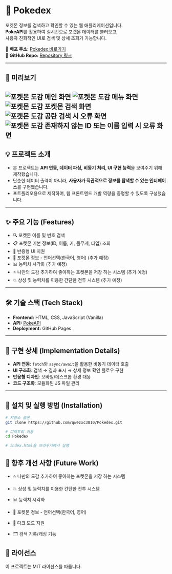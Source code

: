 # 📖 Pokedex

포켓몬 정보를 검색하고 확인할 수 있는 웹 애플리케이션입니다.  
**PokeAPI**를 활용하여 실시간으로 포켓몬 데이터를 불러오고,  
사용자 친화적인 UI로 검색 및 상세 조회가 가능합니다.  

🔗 **배포 주소:** [Pokedex 바로가기](https://qwezxc3810.github.io/Pokedex/)  
🔗 **GitHub Repo:** [Repository 링크](https://github.com/qwezxc3810/Pokedex)

---

## 📸 미리보기
![포켓몬 도감 메인 화면](./Images/page1.png)
![포켓몬 도감 메뉴 화면](./Images/page2.png)
![포켓몬 도감 포켓몬 검색 화면](./Images/page3.png)
![포켓몬 도감 공란 검색 시 오류 화면](./iImages/page4.png)
![포켓몬 도감 존재하지 않는 ID 또는 이름 입력 시 오류 화면](./Images/page5.png)
---

## 💡 프로젝트 소개
- 본 프로젝트는 **API 연동, 데이터 파싱, 비동기 처리, UI 구현 능력**을 보여주기 위해 제작했습니다.  
- 단순한 데이터 출력이 아니라, **사용자가 직관적으로 정보를 탐색할 수 있는 인터페이스**를 구현했습니다.  
- 포트폴리오용으로 제작하여, 웹 프론트엔드 개발 역량을 증명할 수 있도록 구성했습니다.  

---

## ✨ 주요 기능 (Features)
- 🔍 포켓몬 이름 및 번호 검색  
- 📋 포켓몬 기본 정보(ID, 이름, 키, 몸무게, 타입) 조회  
- 📱 반응형 UI 지원
- 💬 포켓몬 정보 - 언어선택(한국어, 영어) (추가 예정)
- 📊 능력치 시각화 (추가 예정)
- ⭐ 나만의 도감 추가하여 좋아하는 포켓몬을 저장 하는 시스템 (추가 예정)
- 💥 상성 및 능력치를 이용한 간단한 전투 시스템 (추가 예정)
---

## 🛠 기술 스택 (Tech Stack)

- **Frontend:** HTML, CSS, JavaScript (Vanilla)  
- **API:** [PokeAPI](https://pokeapi.co/)  
- **Deployment:** GitHub Pages  

---

## 🔎 구현 상세 (Implementation Details)

- **API 연동**: `fetch`와 `async/await`을 활용한 비동기 데이터 호출  
- **UI 구조화**: 검색 → 결과 표시 → 상세 정보 확인 플로우 구현  
- **반응형 디자인**: 모바일/데스크톱 환경 대응  
- **코드 구조화**: 모듈화된 JS 파일 관리  

---

## 🚀 설치 및 실행 방법 (Installation)

```bash
# 저장소 클론
git clone https://github.com/qwezxc3810/Pokedex.git

# 디렉토리 이동
cd Pokedex

# index.html을 브라우저에서 실행
```

## 🔮 향후 개선 사항 (Future Work)
* ⭐ 나만의 도감 추가하여 좋아하는 포켓몬을 저장 하는 시스템

* 💥 상성 및 능력치를 이용한 간단한 전투 시스템

* 📊 능력치 시각화

* 💬 포켓몬 정보 - 언어선택(한국어, 영어) 

* 🌙 다크 모드 지원

* 🗂 검색 기록/캐싱 기능

## 📜 라이선스
이 프로젝트는 MIT 라이선스를 따릅니다.
